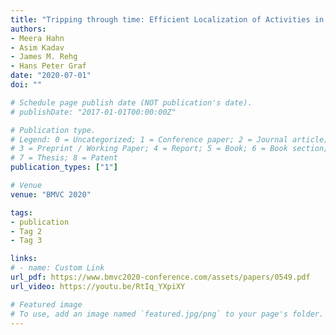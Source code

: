 ```yaml
---
title: "Tripping through time: Efficient Localization of Activities in Videos"
authors:
- Meera Hahn 
- Asim Kadav
- James M. Rehg
- Hans Peter Graf
date: "2020-07-01"
doi: ""

# Schedule page publish date (NOT publication's date).
# publishDate: "2017-01-01T00:00:00Z"

# Publication type.
# Legend: 0 = Uncategorized; 1 = Conference paper; 2 = Journal article;
# 3 = Preprint / Working Paper; 4 = Report; 5 = Book; 6 = Book section;
# 7 = Thesis; 8 = Patent
publication_types: ["1"]

# Venue
venue: "BMVC 2020"

tags:
- publication
- Tag 2
- Tag 3

links:
# - name: Custom Link
url_pdf: https://www.bmvc2020-conference.com/assets/papers/0549.pdf
url_video: https://youtu.be/RtIq_YXpiXY

# Featured image
# To use, add an image named `featured.jpg/png` to your page's folder. 
---
```

